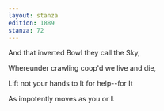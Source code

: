 ```yaml
---
layout: stanza
edition: 1889
stanza: 72
---
```


And that inverted Bowl they call the Sky,

Whereunder crawling coop'd we live and die,

Lift not your hands to It for help--for It

As impotently moves as you or I.